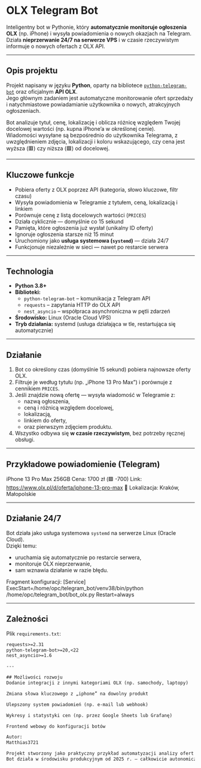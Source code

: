 # OLX Telegram Bot

Inteligentny bot w Pythonie, który **automatycznie monitoruje ogłoszenia OLX** (np. iPhone) i wysyła powiadomienia o nowych okazjach na Telegram.  
Działa **nieprzerwanie 24/7 na serwerze VPS** i w czasie rzeczywistym informuje o nowych ofertach z OLX API.

---

## Opis projektu

Projekt napisany w języku **Python**, oparty na bibliotece [`python-telegram-bot`](https://github.com/python-telegram-bot/python-telegram-bot) oraz oficjalnym **API OLX**.  
Jego głównym zadaniem jest automatyczne monitorowanie ofert sprzedaży i natychmiastowe powiadamianie użytkownika o nowych, atrakcyjnych ogłoszeniach.

Bot analizuje tytuł, cenę, lokalizację i oblicza różnicę względem Twojej docelowej wartości (np. kupna iPhone’a w określonej cenie).  
Wiadomości wysyłane są bezpośrednio do użytkownika Telegrama, z uwzględnieniem zdjęcia, lokalizacji i koloru wskazującego, czy cena jest wyższa (🟥) czy niższa (🟩) od docelowej.

---

## Kluczowe funkcje

- Pobiera oferty z OLX poprzez API (kategoria, słowo kluczowe, filtr czasu)  
- Wysyła powiadomienia w Telegramie z tytułem, ceną, lokalizacją i linkiem  
- Porównuje cenę z listą docelowych wartości (`PRICES`)  
- Działa cyklicznie — domyślnie co 15 sekund  
- Pamięta, które ogłoszenia już wysłał (unikalny ID oferty)  
- Ignoruje ogłoszenia starsze niż 15 minut  
- Uruchomiony jako **usługa systemowa (`systemd`)** — działa 24/7  
- Funkcjonuje niezależnie w sieci — nawet po restarcie serwera  

---

## Technologia

- **Python 3.8+**
- **Biblioteki:**  
  - `python-telegram-bot` – komunikacja z Telegram API  
  - `requests` – zapytania HTTP do OLX API  
  - `nest_asyncio` – współpraca asynchroniczna w pętli zdarzeń  
- **Środowisko:** Linux (Oracle Cloud VPS)  
- **Tryb działania:** systemd (usługa działająca w tle, restartująca się automatycznie)

---


## Działanie

1. Bot co określony czas (domyślnie 15 sekund) pobiera najnowsze oferty OLX.  
2. Filtruje je według tytułu (np. „iPhone 13 Pro Max”) i porównuje z cennikiem `PRICES`.  
3. Jeśli znajdzie nową ofertę — wysyła wiadomość w Telegramie z:
   - nazwą ogłoszenia,  
   - ceną i różnicą względem docelowej,  
   - lokalizacją,  
   - linkiem do oferty,  
   - oraz pierwszym zdjęciem produktu.  
4. Wszystko odbywa się **w czasie rzeczywistym**, bez potrzeby ręcznej obsługi.

---

## Przykładowe powiadomienie (Telegram)

iPhone 13 Pro Max 256GB
Cena: 1700 zł (🟩 -700)
Link: https://www.olx.pl/d/oferta/iphone-13-pro-max
📍 Lokalizacja: Kraków, Małopolskie

---

## Działanie 24/7

Bot działa jako usługa systemowa `systemd` na serwerze Linux (Oracle Cloud).  
Dzięki temu:
- uruchamia się automatycznie po restarcie serwera,  
- monitoruje OLX nieprzerwanie,  
- sam wznawia działanie w razie błędu.  

Fragment konfiguracji:
[Service]
ExecStart=/home/opc/telegram_bot/venv38/bin/python /home/opc/telegram_bot/bot_olx.py
Restart=always


---

## Zależności

Plik `requirements.txt`:
```txt
requests>=2.31
python-telegram-bot>=20,<22
nest_asyncio>=1.6

---

## Możliwości rozwoju
Dodanie integracji z innymi kategoriami OLX (np. samochody, laptopy)

Zmiana słowa kluczowego z „iphone” na dowolny produkt

Ulepszony system powiadomień (np. e-mail lub webhook)

Wykresy i statystyki cen (np. przez Google Sheets lub Grafanę)

Frontend webowy do konfiguracji botów

Autor:
Matthias3721

Projekt stworzony jako praktyczny przykład automatyzacji analizy ofert w Pythonie.
Bot działa w środowisku produkcyjnym od 2025 r. – całkowicie autonomicznie i w pełni funkcjonalnie.
